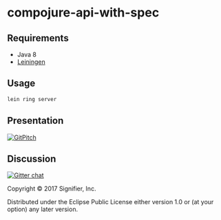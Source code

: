 # compojure-api-with-spec

## Requirements
* Java 8
* [Leiningen](https://leiningen.org)

## Usage

```bash
lein ring server
```

## Presentation
[![GitPitch](https://gitpitch.com/assets/badge.svg)](https://gitpitch.com/k2n/compojure-api-with-spec/master?grs=github&t=white)

## Discussion
[![Gitter chat](https://badges.gitter.im/gitterHQ/gitter.png)](https://gitter.im/d3_clojure/Lobby)

Copyright © 2017 Signifier, Inc.

Distributed under the Eclipse Public License either version 1.0 or (at
your option) any later version.
